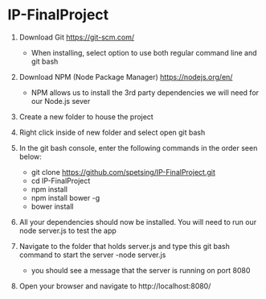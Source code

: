 # IP-FinalProject

1) Download Git https://git-scm.com/
    - When installing, select option to use both regular command line and git bash
2) Download NPM (Node Package Manager) https://nodejs.org/en/
    - NPM allows us to install the 3rd party dependencies we will need for our Node.js sever
3) Create a new folder to house the project

4) Right click inside of new folder and select open git bash

5) In the git bash console, enter the following commands in the order seen below:
    - git clone https://github.com/spetsing/IP-FinalProject.git
    - cd IP-FinalProject
    - npm install
    - npm install bower -g
    - bower install
    
6) All your dependencies should now be installed. You will need to run our node server.js to test the app

7) Navigate to the folder that holds server.js and type this git bash command to start the server
	-node server.js
	- you should see a message that the server is running on port 8080

8) Open your browser and navigate to http://localhost:8080/
